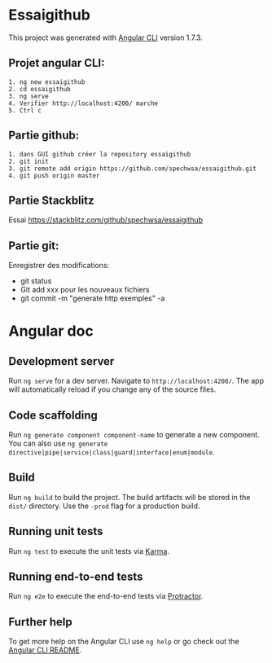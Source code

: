 # Essaigithub

This project was generated with [Angular CLI](https://github.com/angular/angular-cli) version 1.7.3.

## Projet angular CLI:
	1. ng new essaigithub
	2. cd essaigithub
	3. ng serve
	4. Verifier http://localhost:4200/ marche
	5. Ctrl c

## Partie github:
	1. dans GUI github créer la repository essaigithub
	2. git init
	3. git remote add origin https://github.com/spechwsa/essaigithub.git
	4. git push origin master

## Partie Stackblitz
Essai https://stackblitz.com/github/spechwsa/essaigithub

## Partie git: 
Enregistrer des modifications:
- git status
- Git add xxx pour les nouveaux fichiers
- git commit -m "generate http exemples" -a


# Angular doc
## Development server

Run `ng serve` for a dev server. Navigate to `http://localhost:4200/`. The app will automatically reload if you change any of the source files.

## Code scaffolding

Run `ng generate component component-name` to generate a new component. You can also use `ng generate directive|pipe|service|class|guard|interface|enum|module`.

## Build

Run `ng build` to build the project. The build artifacts will be stored in the `dist/` directory. Use the `-prod` flag for a production build.

## Running unit tests

Run `ng test` to execute the unit tests via [Karma](https://karma-runner.github.io).

## Running end-to-end tests

Run `ng e2e` to execute the end-to-end tests via [Protractor](http://www.protractortest.org/).

## Further help

To get more help on the Angular CLI use `ng help` or go check out the [Angular CLI README](https://github.com/angular/angular-cli/blob/master/README.md).
